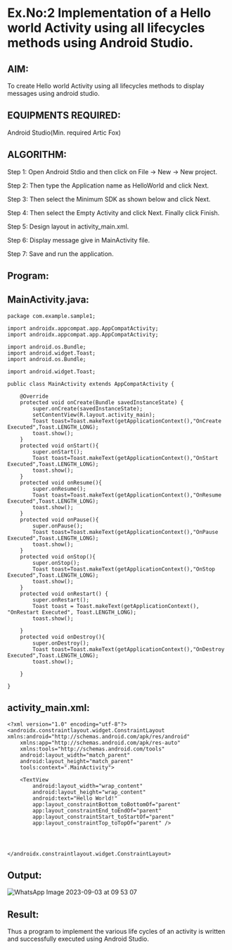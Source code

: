 

# Ex.No:2 Implementation of a Hello world Activity using all lifecycles methods using Android Studio.


## AIM:
To create Hello world Activity using all lifecycles methods to display messages using android studio.

## EQUIPMENTS REQUIRED:

Android Studio(Min. required Artic Fox)


## ALGORITHM:

Step 1: Open Android Stdio and then click on File -> New -> New project.

Step 2: Then type the Application name as HelloWorld and click Next.

Step 3: Then select the Minimum SDK as shown below and click Next.

Step 4: Then select the Empty Activity and click Next. Finally click Finish.

Step 5: Design layout in activity_main.xml.

Step 6: Display message give in MainActivity file.

Step 7: Save and run the application.



## Program:
## MainActivity.java:

```
package com.example.sample1;

import androidx.appcompat.app.AppCompatActivity;
import androidx.appcompat.app.AppCompatActivity;

import android.os.Bundle;
import android.widget.Toast;
import android.os.Bundle;

import android.widget.Toast;

public class MainActivity extends AppCompatActivity {

    @Override
    protected void onCreate(Bundle savedInstanceState) {
        super.onCreate(savedInstanceState);
        setContentView(R.layout.activity_main);
        Toast toast=Toast.makeText(getApplicationContext(),"OnCreate Executed",Toast.LENGTH_LONG);
        toast.show();
    }
    protected void onStart(){
        super.onStart();
        Toast toast=Toast.makeText(getApplicationContext(),"OnStart Executed",Toast.LENGTH_LONG);
        toast.show();
    }
    protected void onResume(){
        super.onResume();
        Toast toast=Toast.makeText(getApplicationContext(),"OnResume Executed",Toast.LENGTH_LONG);
        toast.show();
    }
    protected void onPause(){
        super.onPause();
        Toast toast=Toast.makeText(getApplicationContext(),"OnPause Executed",Toast.LENGTH_LONG);
        toast.show();
    }
    protected void onStop(){
        super.onStop();
        Toast toast=Toast.makeText(getApplicationContext(),"OnStop Executed",Toast.LENGTH_LONG);
        toast.show();
    }
    protected void onRestart() {
        super.onRestart();
        Toast toast = Toast.makeText(getApplicationContext(), "OnRestart Executed", Toast.LENGTH_LONG);
        toast.show();

    }
    protected void onDestroy(){
        super.onDestroy();
        Toast toast=Toast.makeText(getApplicationContext(),"OnDestroy Executed",Toast.LENGTH_LONG);
        toast.show();

    }

}
```





## activity_main.xml:

```
<?xml version="1.0" encoding="utf-8"?>
<androidx.constraintlayout.widget.ConstraintLayout xmlns:android="http://schemas.android.com/apk/res/android"
    xmlns:app="http://schemas.android.com/apk/res-auto"
    xmlns:tools="http://schemas.android.com/tools"
    android:layout_width="match_parent"
    android:layout_height="match_parent"
    tools:context=".MainActivity">

    <TextView
        android:layout_width="wrap_content"
        android:layout_height="wrap_content"
        android:text="Hello World!"
        app:layout_constraintBottom_toBottomOf="parent"
        app:layout_constraintEnd_toEndOf="parent"
        app:layout_constraintStart_toStartOf="parent"
        app:layout_constraintTop_toTopOf="parent" />




</androidx.constraintlayout.widget.ConstraintLayout>
```


## Output:


![WhatsApp Image 2023-09-03 at 09 53 07](https://github.com/shoaib3136/Ex-2-a-_HelloWorld_Activity/assets/117919362/ba71ece6-79db-4b42-8a3c-d4ed9d18c04f)








## Result:
Thus a program to implement the various life cycles of an activity is written and successfully executed using Android Studio.
